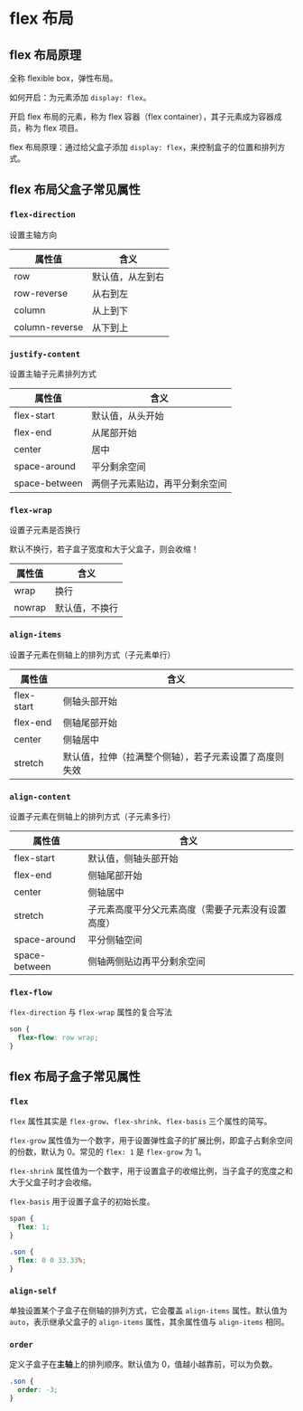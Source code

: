 # flex 布局

## flex 布局原理

全称 flexible box，弹性布局。

如何开启：为元素添加 `display: flex`。

开启 flex 布局的元素，称为 flex 容器（flex container），其子元素成为容器成员，称为 flex 项目。

flex 布局原理：通过给父盒子添加 `display: flex`，来控制盒子的位置和排列方式。

## flex 布局父盒子常见属性

### `flex-direction`

设置主轴方向

| 属性值         | 含义             |
| -------------- | ---------------- |
| row            | 默认值，从左到右 |
| row-reverse    | 从右到左         |
| column         | 从上到下         |
| column-reverse | 从下到上         |

### `justify-content`

设置主轴子元素排列方式

| 属性值        | 含义                           |
| ------------- | ------------------------------ |
| flex-start    | 默认值，从头开始               |
| flex-end      | 从尾部开始                     |
| center        | 居中                           |
| space-around  | 平分剩余空间                   |
| space-between | 两侧子元素贴边，再平分剩余空间 |

### `flex-wrap`

设置子元素是否换行

默认不换行，若子盒子宽度和大于父盒子，则会收缩！

| 属性值 | 含义           |
| ------ | -------------- |
| wrap   | 换行           |
| nowrap | 默认值，不换行 |

### `align-items`

设置子元素在侧轴上的排列方式（子元素单行）

| 属性值     | 含义                                                   |
| ---------- | ------------------------------------------------------ |
| flex-start | 侧轴头部开始                                           |
| flex-end   | 侧轴尾部开始                                           |
| center     | 侧轴居中                                               |
| stretch    | 默认值，拉伸（拉满整个侧轴），若子元素设置了高度则失效 |

### `align-content`

设置子元素在侧轴上的排列方式（子元素多行）

| 属性值        | 含义                                               |
| ------------- | -------------------------------------------------- |
| flex-start    | 默认值，侧轴头部开始                               |
| flex-end      | 侧轴尾部开始                                       |
| center        | 侧轴居中                                           |
| stretch       | 子元素高度平分父元素高度（需要子元素没有设置高度） |
| space-around  | 平分侧轴空间                                       |
| space-between | 侧轴两侧贴边再平分剩余空间                         |

### `flex-flow`

`flex-direction` 与 `flex-wrap` 属性的复合写法

```css
son {
  flex-flow: row wrap;
}
```

## flex 布局子盒子常见属性

### `flex`

`flex` 属性其实是 `flex-grow`、`flex-shrink`、`flex-basis` 三个属性的简写。

`flex-grow` 属性值为一个数字，用于设置弹性盒子的扩展比例，即盒子占剩余空间的份数，默认为 0。常见的 `flex: 1` 是 `flex-grow` 为 1。

`flex-shrink` 属性值为一个数字，用于设置盒子的收缩比例，当子盒子的宽度之和大于父盒子时才会收缩。

`flex-basis` 用于设置子盒子的初始长度。

```css
span {
  flex: 1;
}

.son {
  flex: 0 0 33.33%;
}
```

### `align-self`

单独设置某个子盒子在侧轴的排列方式，它会覆盖 `align-items` 属性。默认值为 `auto`，表示继承父盒子的 `align-items` 属性，其余属性值与 `align-items` 相同。

### `order`

定义子盒子在**主轴**上的排列顺序。默认值为 0，值越小越靠前，可以为负数。

```css
.son {
  order: -3;
}
```
